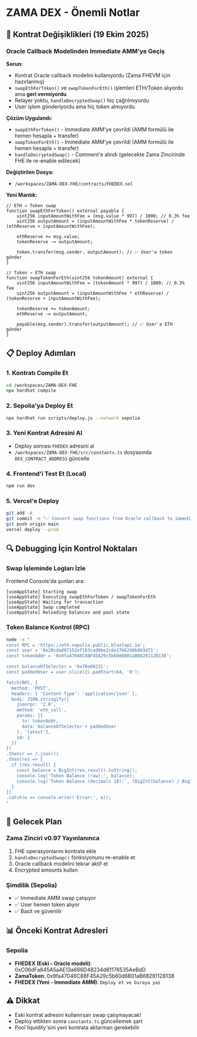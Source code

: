 # ZAMA DEX - Önemli Notlar

## 🔴 Kontrat Değişiklikleri (19 Ekim 2025)

### Oracle Callback Modelinden Immediate AMM'ye Geçiş

**Sorun:**
- Kontrat Oracle callback modelini kullanıyordu (Zama FHEVM için hazırlanmış)
- `swapEthForToken()` ve `swapTokenForEth()` işlemleri ETH/Token alıyordu ama **geri vermiyordu**
- Relayer yoktu, `handleDecryptedSwap()` hiç çağrılmıyordu
- User işlem gönderiyordu ama hiç token almıyordu

**Çözüm Uygulandı:**
- `swapEthForToken()` - Immediate AMM'ye çevrildi (AMM formülü ile hemen hesapla + transfer)
- `swapTokenForEth()` - Immediate AMM'ye çevrildi (AMM formülü ile hemen hesapla + transfer)
- `handleDecryptedSwap()` - Comment'e alındı (gelecekte Zama Zincirinde FHE ile re-enable edilecek)

**Değiştirilen Dosya:**
- `/workspaces/ZAMA-DEX-FHE/contracts/FHEDEX.sol`

**Yeni Mantık:**
```solidity
// ETH → Token swap
function swapEthForToken() external payable {
    uint256 inputAmountWithFee = (msg.value * 997) / 1000; // 0.3% fee
    uint256 outputAmount = (inputAmountWithFee * tokenReserve) / (ethReserve + inputAmountWithFee);
    
    ethReserve += msg.value;
    tokenReserve -= outputAmount;
    
    token.transfer(msg.sender, outputAmount); // ✅ User'a token gönder
}

// Token → ETH swap
function swapTokenForEth(uint256 tokenAmount) external {
    uint256 inputAmountWithFee = (tokenAmount * 997) / 1000; // 0.3% fee
    uint256 outputAmount = (inputAmountWithFee * ethReserve) / (tokenReserve + inputAmountWithFee);
    
    tokenReserve += tokenAmount;
    ethReserve -= outputAmount;
    
    payable(msg.sender).transfer(outputAmount); // ✅ User'a ETH gönder
}
```

## 📋 Deploy Adımları

### 1. Kontratı Compile Et
```bash
cd /workspaces/ZAMA-DEX-FHE
npx hardhat compile
```

### 2. Sepolia'ya Deploy Et
```bash
npx hardhat run scripts/deploy.js --network sepolia
```

### 3. Yeni Kontrat Adresini Al
- Deploy sonrası `FHEDEX` adresini al
- `/workspaces/ZAMA-DEX-FHE/src/constants.ts` dosyasında `DEX_CONTRACT_ADDRESS` güncelle

### 4. Frontend'i Test Et (Local)
```bash
npm run dev
```

### 5. Vercel'e Deploy
```bash
git add -A
git commit -m "✅ Convert swap functions from Oracle callback to immediate AMM"
git push origin main
vercel deploy --prod
```

## 🔍 Debugging İçin Kontrol Noktaları

### Swap İşleminde Logları İzle
Frontend Console'da şunları ara:
```
[useAppState] Starting swap
[useAppState] Executing swapEthForToken / swapTokenForEth
[useAppState] Waiting for transaction
[useAppState] Swap completed
[useAppState] Reloading balances and pool state
```

### Token Balance Kontrol (RPC)
```bash
node -e "
const RPC = 'https://eth-sepolia.public.blastapi.io';
const user = '0x20cdad07152ef163cad9be2cde1766298b883d71';
const tokenAddr = '0x9fa47046C88F45A29c5b60d6B01aB68281128138';

const balanceOfSelector = '0x70a08231';
const paddedUser = user.slice(2).padStart(64, '0');

fetch(RPC, {
  method: 'POST',
  headers: { 'Content-Type': 'application/json' },
  body: JSON.stringify({
    jsonrpc: '2.0',
    method: 'eth_call',
    params: [{
      to: tokenAddr,
      data: balanceOfSelector + paddedUser
    }, 'latest'],
    id: 1
  })
})
.then(r => r.json())
.then(res => {
  if (res.result) {
    const balance = BigInt(res.result).toString();
    console.log('Token Balance (raw):', balance);
    console.log('Token Balance (decimals 18):', (BigInt(balance) / BigInt('1000000000000000000')).toString());
  }
})
.catch(e => console.error('Error:', e));
"
```

## 🚀 Gelecek Plan

### Zama Zinciri v0.97 Yayınlanınca
1. FHE operasyonlarını kontrata ekle
2. `handleDecryptedSwap()` fonksiyonunu re-enable et
3. Oracle callback modelini tekrar aktif et
4. Encrypted amounts kullan

### Şimdilik (Sepolia)
- ✅ Immediate AMM swap çalışıyor
- ✅ User hemen token alıyor
- ✅ Basit ve güvenilir

## 📊 Önceki Kontrat Adresleri

### Sepolia
- **FHEDEX (Eski - Oracle modeli)**: 0xC06dFa845A5aAE13a666D48234d81176535AeBdD
- **ZamaToken**: 0x9fa47046C88F45A29c5b60d6B01aB68281128138
- **FHEDEX (Yeni - Immediate AMM)**: `Deploy et ve buraya yaz`

## ⚠️ Dikkat

- Eski kontrat adresini kullanırsan swap çalışmayacak!
- Deploy ettikten sonra `constants.ts` güncellemek şart
- Pool liquidity'sini yeni kontrata aktarman gerekebilir
